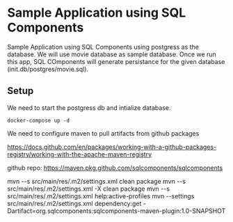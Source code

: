 # Sample Application using SQL Components
Sample Application using SQL Components using postgress as the database. We will use movie database as sample database. 
Once we run this app, SQL COmponents will generate persistance for the given database (init.db/postgres/movie.sql).

## Setup

We need to start the postgress db and intialize database.

```
docker-compose up -d
```

We need to configure maven to pull artifacts from github packages

https://docs.github.com/en/packages/working-with-a-github-packages-registry/working-with-the-apache-maven-registry

github repo: https://maven.pkg.github.com/sqlcomponents/sqlcomponents

mvn --s src/main/res/.m2/settings.xml clean package
mvn --s src/main/res/.m2/settings.xml -X clean package
mvn --s src/main/res/.m2/settings.xml help:active-profiles
mvn --settings src/main/res/.m2/settings.xml dependency:get -Dartifact=org.sqlcomponents:sqlcomponents-maven-plugin:1.0-SNAPSHOT